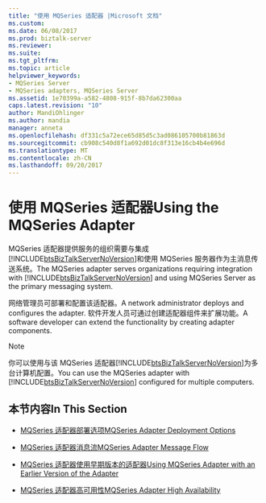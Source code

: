 ```yaml
---
title: "使用 MQSeries 适配器 |Microsoft 文档"
ms.custom: 
ms.date: 06/08/2017
ms.prod: biztalk-server
ms.reviewer: 
ms.suite: 
ms.tgt_pltfrm: 
ms.topic: article
helpviewer_keywords:
- MQSeries Server
- MQSeries adapters, MQSeries Server
ms.assetid: 1e70399a-a582-4808-915f-8b7da62300aa
caps.latest.revision: "10"
author: MandiOhlinger
ms.author: mandia
manager: anneta
ms.openlocfilehash: df331c5a72ece65d85d5c3ad086105700b81863d
ms.sourcegitcommit: cb908c540d8f1a692d01dc8f313e16cb4b4e696d
ms.translationtype: MT
ms.contentlocale: zh-CN
ms.lasthandoff: 09/20/2017
---
```

# <a name="using-the-mqseries-adapter"></a><span data-ttu-id="d7ed9-102">使用 MQSeries 适配器</span><span class="sxs-lookup"><span data-stu-id="d7ed9-102">Using the MQSeries Adapter</span></span>
<span data-ttu-id="d7ed9-103">MQSeries 适配器提供服务的组织需要与集成[!INCLUDE[btsBizTalkServerNoVersion](../includes/btsbiztalkservernoversion-md.md)]和使用 MQSeries 服务器作为主消息传送系统。</span><span class="sxs-lookup"><span data-stu-id="d7ed9-103">The MQSeries adapter serves organizations requiring integration with [!INCLUDE[btsBizTalkServerNoVersion](../includes/btsbiztalkservernoversion-md.md)] and using MQSeries Server as the primary messaging system.</span></span>  
  
 <span data-ttu-id="d7ed9-104">网络管理员可部署和配置该适配器。</span><span class="sxs-lookup"><span data-stu-id="d7ed9-104">A network administrator deploys and configures the adapter.</span></span> <span data-ttu-id="d7ed9-105">软件开发人员可通过创建适配器组件来扩展功能。</span><span class="sxs-lookup"><span data-stu-id="d7ed9-105">A software developer can extend the functionality by creating adapter components.</span></span>  
  
> [!NOTE]
>  <span data-ttu-id="d7ed9-106">你可以使用与该 MQSeries 适配器[!INCLUDE[btsBizTalkServerNoVersion](../includes/btsbiztalkservernoversion-md.md)]为多台计算机配置。</span><span class="sxs-lookup"><span data-stu-id="d7ed9-106">You can use the MQSeries adapter with [!INCLUDE[btsBizTalkServerNoVersion](../includes/btsbiztalkservernoversion-md.md)] configured for multiple computers.</span></span>  
  
## <a name="in-this-section"></a><span data-ttu-id="d7ed9-107">本节内容</span><span class="sxs-lookup"><span data-stu-id="d7ed9-107">In This Section</span></span>  
  
-   [<span data-ttu-id="d7ed9-108">MQSeries 适配器部署选项</span><span class="sxs-lookup"><span data-stu-id="d7ed9-108">MQSeries Adapter Deployment Options</span></span>](../core/mqseries-adapter-deployment-options.md)  
  
-   [<span data-ttu-id="d7ed9-109">MQSeries 适配器消息流</span><span class="sxs-lookup"><span data-stu-id="d7ed9-109">MQSeries Adapter Message Flow</span></span>](../core/mqseries-adapter-message-flow.md)  
  
-   [<span data-ttu-id="d7ed9-110">MQSeries 适配器使用早期版本的适配器</span><span class="sxs-lookup"><span data-stu-id="d7ed9-110">Using MQSeries Adapter with an Earlier Version of the Adapter</span></span>](../core/using-mqseries-adapter-with-an-earlier-version-of-the-adapter.md)  
  
-   [<span data-ttu-id="d7ed9-111">MQSeries 适配器高可用性</span><span class="sxs-lookup"><span data-stu-id="d7ed9-111">MQSeries Adapter High Availability</span></span>](../core/mqseries-adapter-high-availability.md)